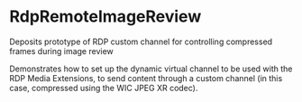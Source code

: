# RdpRemoteImageReview
Deposits prototype of RDP custom channel for controlling compressed frames during image review

Demonstrates how to set up the dynamic virtual channel to be used with the RDP Media Extensions, to send content through a custom channel (in this case, compressed using the WIC JPEG XR codec).
